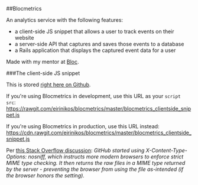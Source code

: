 ##Blocmetrics

An analytics service with the following features:
- a client-side JS snippet that allows a user to track events on their website
- a server-side API that captures and saves those events to a database
- a Rails application that displays the captured event data for a user

Made with my mentor at [Bloc](http://bloc.io).

###The client-side JS snippet

This is stored [right here on Github](https://raw.githubusercontent.com/eirinikos/blocmetrics/master/blocmetrics_clientside_snippet.js).

If you're using Blocmetrics in development, use this URL as your `script src`:
https://rawgit.com/eirinikos/blocmetrics/master/blocmetrics_clientside_snippet.js

If you're using Blocmetrics in production, use this URL instead:
https://cdn.rawgit.com/eirinikos/blocmetrics/master/blocmetrics_clientside_snippet.js

Per [this Stack Overflow discussion](http://stackoverflow.com/questions/17341122/link-and-execute-external-javascript-file-hosted-on-github/18049842#18049842):
*GitHub started using X-Content-Type-Options: nosniff, which instructs more modern browsers to enforce strict MIME type checking. It then returns the raw files in a MIME type returned by the server - preventing the browser from using the file as-intended (if the browser honors the setting).*